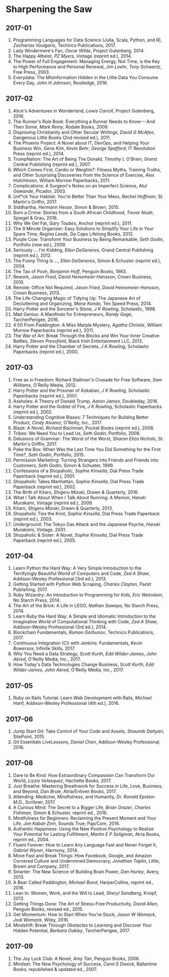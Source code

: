# Sharpening the Saw

## 2017-01
1. Programming Languages for Data Science (Julia, Scala, Python, and R), _Zacharias Voulgaris_, Technics Publications, 2017.
1. Lady Windermere's Fan, _Oscar Wilde_, Project Gutenberg, 2014.
1. The Happy Atheist, _PZ Myers_, Vintage (reprint ed.), 2014.
1. The Power of Full Engagement: Managing Energy, Not Time, is the Key to High Performance and Personal Renewal, _Jim Loehr_, _Tony Schwartz_, Free Press, 2003.
1. Everydata: The Misinformation Hidden in the Little Data You Consume Every Day, _John H Johnson_, Routledge, 2016.

## 2017-02
1. Alice's Adventures in Wonderland, _Lewis Carroll_, Project Gutenberg, 2016.
1. The Runner's Rule Book: Everything a Runner Needs to Know---And Then Some, _Mark Remy_, Rodale Books, 2009.
1. Disproving Christianity and Other Secular Writings, _David G McAfee_, Dangerous Little Books (2nd revised ed.), 2011.
1. The Phoenix Project: A Novel about IT, DevOps, and Helping Your Business Win, _Gene Kim_, _Kevin Behr_, _George Spafford_, IT Revolution Press (reprint ed.), 2014.
1. TrumpNation: The Art of Being The Donald, _Timothy L O'Brien_, Grand Central Publishing (reprint ed.), 2007.
1. Which Comes First, Cardio or Weights?: Fitness Myths, Training Truths, and Other Surprising Discoveries from the Science of Exercise, _Alex Hutchinson_, William Morrow Paperbacks, 2011.
1. Complications: A Surgeon's Notes on an Imperfect Science, _Atul Gawande_, Picador, 2003.
1. Unf\*ck Your Habitat: You're Better Than Your Mess, _Rachel Hoffman_, St. Martin's Griffin, 2017.
1. Siddhartha, _Hermann Hesse_, Simon & Brown, 2015.
1. Born a Crime: Stories from a South African Childhood, _Trevor Noah_, Spiegel & Grau, 2016.
1. Why We Get Fat, _Gary Taubes_, Anchor (reprint ed.), 2011.
1. The 8 Minute Organizer: Easy Solutions to Simplify Your Life in Your Spare Time, _Regina Leeds_, Da Capo Lifelong Books, 2012.
1. Purple Cow: Transform Your Business by Being Remarkable, _Seth Godin_, Portfolio (new ed.), 2009.
1. Seriously ... I'm Kidding, _Ellen DeGeneres_, Grand Central Publishing (reprint ed.), 2012.
1. The Funny Thing Is ..., _Ellen DeGeneres_, Simon & Schuster (reprint ed.), 2004.
1. The Tao of Pooh, _Benjamin Hoff_, Penguin Books, 1983.
1. Rework, _Jason Fried_, _David Heinemeier Hansson_, Crown Business, 2010.
1. Remote: Office Not Required, _Jason Fried_, _David Heinemeier Hansson_, Crown Business, 2013.
1. The Life-Changing Magic of Tidying Up: The Japanese Art of Decluttering and Organizing, _Marie Kondo_, Ten Speed Press, 2014.
1. Harry Potter and the Sorcerer's Stone, _J K Rowling_, Scholastic, 1998.
1. Mad Genius: A Manifesto for Entrepreneurs, _Randy Gage_, TarcherPerigee, 2016.
1. 4:50 From Paddington: A Miss Marple Mystery, _Agatha Christie_, William Morrow Paperbacks (reprint ed.), 2011.
1. The War of Art: Break Through the Blocks and Win Your Inner Creative Battles, _Steven Pressfield_, Black Irish Entertainment LLC, 2012.
1. Harry Potter and the Chamber of Secrets, _J K Rowling_, Scholastic Paperbacks (reprint ed.), 2000.

## 2017-03
1. Free as in Freedom: Richard Stallman's Crusade for Free Software, _Sam Williams_, O'Reilly Media, 2012.
1. Harry Potter and the Prisoner of Azkaban, _J K Rowling_, Scholastic Paperbacks (reprint ed.), 2001.
1. Assholes: A Theory of Donald Trump, _Aaron James_, Doubleday, 2016.
1. Harry Potter and the Goblet of Fire, _J K Rowling_, Scholastic Paperbacks (reprint ed.), 2002.
1. Understanding Cognitive Biases: 7 Techniques for Building Better Product, _Cindy Alvarez_, O'Reilly, Inc., 2017.
1. Blaze: A Novel, _Richard Bachman_, Pocket Books (reprint ed.), 2008.
1. Tribes: We Need You to Lead Us, _Seth Godin_, Portfolio, 2008.
1. Delusions of Grammar: The Worst of the Worst, _Sharon Eliza Nichols_, St. Martin's Griffin, 2017.
1. Poke the Box: When Was the Last Time You Did Something for the First Time?, _Seth Godin_, Portfolio, 2015.
1. Permission Marketing: Turning Strangers into Friends and Friends into Customers, _Seth Godin_, Simon & Schuster, 1999.
1. Confessions of a Shopaholic, _Sophie Kinsella_, Dial Press Trade Paperback (reprint ed.), 2001.
1. Shopaholic Takes Manhattan, _Sophie Kinsella_, Dial Press Trade Paperback (reprint ed.), 2002.
1. The Birth of Kitaro, _Shigeru Mizuki_, Drawn & Quarterly, 2016.
1. What I Talk About When I Talk About Running: A Memoir, _Haruki Murakami_, Vintage (reprint ed.), 2009.
1. Kitaro, _Shigeru Mizuki_, Drawn & Quarterly, 2013.
1. Shopaholic Ties the Knot, _Sophie Kinsella_, Dial Press Trade Paperback (reprint ed.), 2003.
1. Underground: The Tokyo Gas Attack and the Japanese Psyche, _Haruki Murakami_, Vintage, 2001.
1. Shopaholic & Sister: A Novel, _Sophie Kinsella_, Dial Press Trade Paperback (reprint ed.), 2005.

## 2017-04
1. Learn Python the Hard Way: A Very Simple Introduction to the Terrifyingly Beautiful World of Computers and Code, _Zed A Shaw_, Addison-Wesley Professional (3rd ed.), 2013.
1. Getting Started with Python Web Scraping, _Charles Clayton_, Packt Publishing, 2017.
1. Ruby Wizardry: An Introduction to Programming for Kids, _Eric Weinstein_, No Starch Press, 2014.
1. The Art of the Brick: A Life in LEGO, _Nathan Sawaya_, No Starch Press, 2014.
1. Learn Ruby the Hard Way: A Simple and Idiomatic Introduction to the Imaginative World of Computational Thinking with Code, _Zed A Shaw_, Addison-Wesley Professional (3rd ed.), 2014.
1. Blockchain Fundamentals, _Roman Gorbunov_, Technics Publications, 2017.
1. Continuous Integration (CI) with Jenkins: Fundamentals, _Kevin Bowersox_, Infinite Skills, 2017.
1. Why You Need a Data Strategy, _Scott Kurth_, _Edd Wilder-James_, _John Akred_, O'Reilly Media, Inc., 2017.
1. How Today's Data Technologies Change Business, _Scott Kurth_, _Edd Wilder-James_, _John Akred_, O'Reilly Media, Inc., 2017.

## 2017-05
1. Ruby on Rails Tutorial: Learn Web Development with Rails, _Michael Hartl_, Addison-Wesley Professional (4th ed.), 2016.

## 2017-06
1. Jump Start Git: Take Control of Your Code and Assets, _Shaumik Daityari_, SitePoint, 2015.
1. Git Essentials LiveLessons, _Daniel Chen_, Addison-Wesley Professional, 2016.

## 2017-08
1. Dare to Be Kind: How Extraordinary Compassion Can Transform Our World, _Lizzie Velasquez_, Hachette Books, 2017.
1. Just Breathe: Mastering Breathwork for Success in Life, Love, Business, and Beyond, _Dan Brule_, Atria/Enliven Books, 2017.
1. Attending: Medicine, Mindfulness, and Humanity, _Dr. Ronald Epstein M.D._, Scribner, 2017.
1. A Curious Mind: The Secret to a Bigger Life, _Brian Grazer_, _Charles Fishman_, Simon & Schuster, reprint ed., 2016.
1. Mindfulness for Beginners: Reclaiming the Present Moment and Your Life, _Jon Kabat-Zinn_, Sounds True; Pap/Com, 2016.
1. Authentic Happiness: Using the New Positive Psychology to Realize Your Potential for Lasting Fulfillment, _Martin E P Seligman_, Atria Books, reprint ed., 2004.
1. Fluent Forever: How to Learn Any Language Fast and Never Forget It, _Gabriel Wyner_, Harmony, 2014.
1. Move Fast and Break Things: How Facebook, Google, and Amazon Cornered Culture and Undermined Democracy, _Jonathan Taplin_, Little, Brown and Company, 2017.
1. Smarter: The New Science of Building Brain Power, _Dan Hurley_, Avery, 2013.
1. A Bear Called Paddington, _Michael Bond_, HarperCollins, reprint ed., 2016.
1. Lean In: Women, Work, and the Will to Lead, _Sheryl Sandberg_, Knopf, 2013.
1. Getting Things Done: The Art of Stress-Free Productivity, _David Allen_, Penguin Books, revised ed., 2015.
1. Get Momentum: How to Start When You're Stuck, _Jason W Womack_, _Jodi Womack_, Wiley, 2016.
1. Mindshift: Break Through Obstacles to Learning and Discover Your Hidden Potential, _Barbara Oakley_, TarcherPerigee, 2017.

## 2017-09
1. The Joy Luck Club: A Novel, _Amy Tan_, Penguin Books, 2006.
1. Mindset: The New Psychology of Success, _Carol S Dweck_, Ballantine Books, republished & updated ed., 2007.
